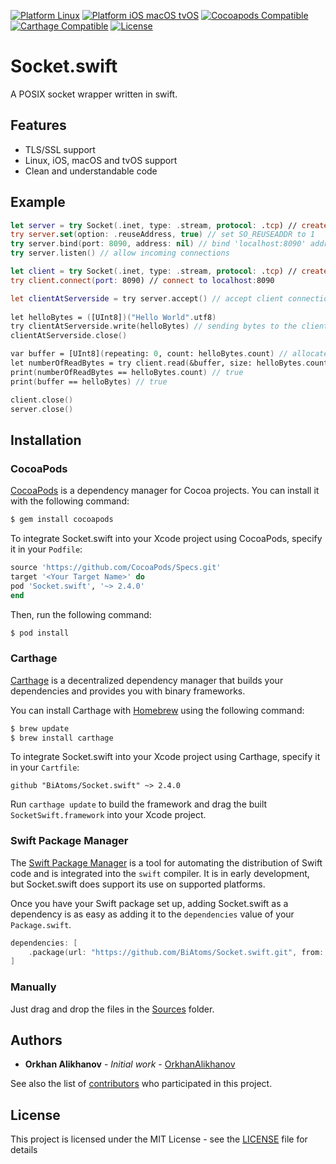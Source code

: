 [![Platform Linux](https://img.shields.io/badge/platform-linux-brightgreen.svg)](#)
[![Platform iOS macOS tvOS](https://img.shields.io/cocoapods/p/Socket.swift.svg?style=flat)](https://github.com/BiAtoms/Socket.swift)
[![Cocoapods Compatible](https://img.shields.io/cocoapods/v/Socket.swift.svg)](https://cocoapods.org/pods/Socket.swift)
[![Carthage Compatible](https://img.shields.io/badge/carthage-compatible-brightgreen.svg?style=flat)](https://github.com/Carthage/Carthage)
[![License](https://img.shields.io/github/license/BiAtoms/Socket.swift.svg)](https://github.com/BiAtoms/Socket.swift/blob/master/LICENSE)

# Socket.swift

A POSIX socket wrapper written in swift.

## Features
 
- TLS/SSL support
- Linux, iOS, macOS and tvOS support
- Clean and understandable code


## Example
```swift
let server = try Socket(.inet, type: .stream, protocol: .tcp) // create server socket
try server.set(option: .reuseAddress, true) // set SO_REUSEADDR to 1
try server.bind(port: 8090, address: nil) // bind 'localhost:8090' address to the socket
try server.listen() // allow incoming connections

let client = try Socket(.inet, type: .stream, protocol: .tcp) // create client socket
try client.connect(port: 8090) // connect to localhost:8090

let clientAtServerside = try server.accept() // accept client connection
 
let helloBytes = ([UInt8])("Hello World".utf8)
try clientAtServerside.write(helloBytes) // sending bytes to the client
clientAtServerside.close()

var buffer = [UInt8](repeating: 0, count: helloBytes.count) // allocate buffer
let numberOfReadBytes = try client.read(&buffer, size: helloBytes.count)
print(numberOfReadBytes == helloBytes.count) // true
print(buffer == helloBytes) // true

client.close()
server.close()
```

## Installation

### CocoaPods

[CocoaPods](http://cocoapods.org) is a dependency manager for Cocoa projects. You can install it with the following command:

```bash
$ gem install cocoapods
```

To integrate Socket.swift into your Xcode project using CocoaPods, specify it in your `Podfile`:

```ruby
source 'https://github.com/CocoaPods/Specs.git'
target '<Your Target Name>' do
pod 'Socket.swift', '~> 2.4.0'
end
```

Then, run the following command:

```bash
$ pod install
```

### Carthage

[Carthage](https://github.com/Carthage/Carthage) is a decentralized dependency manager that builds your dependencies and provides you with binary frameworks.

You can install Carthage with [Homebrew](http://brew.sh/) using the following command:

```bash
$ brew update
$ brew install carthage
```

To integrate Socket.swift into your Xcode project using Carthage, specify it in your `Cartfile`:

```ogdl
github "BiAtoms/Socket.swift" ~> 2.4.0
```

Run `carthage update` to build the framework and drag the built `SocketSwift.framework` into your Xcode project.

### Swift Package Manager

The [Swift Package Manager](https://swift.org/package-manager/) is a tool for automating the distribution of Swift code and is integrated into the `swift` compiler. It is in early development, but Socket.swift does support its use on supported platforms. 

Once you have your Swift package set up, adding Socket.swift as a dependency is as easy as adding it to the `dependencies` value of your `Package.swift`.

```swift
dependencies: [
    .package(url: "https://github.com/BiAtoms/Socket.swift.git", from: "2.4.0")
]
```

### Manually
Just drag and drop the files in the [Sources](https://github.com/BiAtoms/Socket.swift/blob/master/Sources) folder.

## Authors

* **Orkhan Alikhanov** - *Initial work* - [OrkhanAlikhanov](https://github.com/OrkhanAlikhanov)

See also the list of [contributors](https://github.com/BiAtoms/Socket.swift/contributors) who participated in this project.

## License

This project is licensed under the MIT License - see the [LICENSE](https://github.com/BiAtoms/Socket.swift/blob/master/LICENSE) file for details
